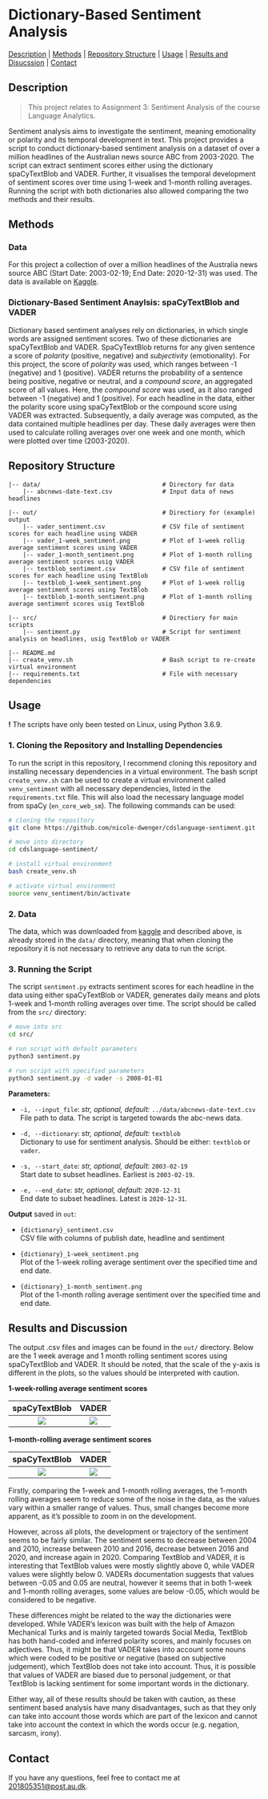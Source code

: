 # Dictionary-Based Sentiment Analysis

[Description](#description) | [Methods](#methods) | [Repository Structure](#repository-structure) | [Usage](#usage) | [Results and Disucssion](#results-and-discussion) | [Contact](#contact)

## Description
> This project relates to Assignment 3: Sentiment Analysis of the course Language Analytics.

Sentiment analysis aims to investigate the sentiment, meaning emotionality or polarity and its temporal development in text. This project provides a script to conduct dictionary-based sentiment analysis on a dataset of over a million headlines of the Australian news source ABC from 2003-2020. The script can extract sentiment scores either using the dictionary spaCyTextBlob and VADER. Further, it visualises the temporal development of sentiment scores over time using 1-week and 1-month rolling averages. Running the script with both dictionaries also allowed comparing the two methods and their results. 


## Methods

### Data
For this project a collection of over a million headlines of the Australia news source ABC (Start Date: 2003-02-19; End Date: 2020-12-31) was used. The data is available on [Kaggle](https://www.kaggle.com/therohk/million-headlines).

### Dictionary-Based Sentiment Anaylsis: spaCyTextBlob and VADER
Dictionary based sentiment analyses rely on dictionaries, in which single words are assigned sentiment scores. Two of these dictionaries are spaCyTextBlob and VADER. SpaCyTextBlob returns for any given sentence a score of *polarity* (positive, negative) and *subjectivity* (emotionality). For this project, the score of *polarity* was used, which ranges between -1 (negative) and 1 (positive). VADER returns the probability of a sentence being positive, negative or neutral, and a *compound score*, an aggregated score of all values. Here, the *compound score* was used, as it also ranged between -1 (negative) and 1 (positive). For each headline in the data, either the polarity score using spaCyTextBlob or the compound score using VADER was extracted. Subsequently, a daily average was computed, as the data contained multiple headlines per day. These daily averages were then used to calculate rolling averages over one week and one month, which were plotted over time (2003-2020).


## Repository Structure
```
|-- data/                                  # Directory for data
    |-- abcnews-date-text.csv              # Input data of news headlines
    
|-- out/                                   # Directiory for (example) output
    |-- vader_sentiment.csv                # CSV file of sentiment scores for each headline using VADER
    |-- vader_1-week_sentiment.png         # Plot of 1-week rollig average sentiment scores using VADER
    |-- vader_1-month_sentiment.png        # Plot of 1-month rolling average sentiment scores usig VADER
    |-- textblob_sentiment.csv             # CSV file of sentiment scores for each headline using TextBlob
    |-- textblob_1-week_sentiment.png      # Plot of 1-week rollig average sentiment scores using TextBlob
    |-- textblob_1-month_sentiment.png     # Plot of 1-month rolling average sentiment scores usig TextBlob

|-- src/                                   # Directiory for main scripts
    |-- sentiment.py                       # Script for sentiment analysis on headlines, usig TextBlob or VADER
    
|-- README.md
|-- create_venv.sh                         # Bash script to re-create virtual environment
|-- requirements.txt                       # File with necessary dependencies
```

## Usage
**!** The scripts have only been tested on Linux, using Python 3.6.9. 

### 1. Cloning the Repository and Installing Dependencies
To run the script in this repository, I recommend cloning this repository and installing necessary dependencies in a virtual environment. The bash script `create_venv.sh` can be used to create a virtual environment called `venv_sentiment` with all necessary dependencies, listed in the `requirements.txt` file. This will also load the necessary language model from spaCy (`en_core_web_sm`). The following commands can be used:

```bash
# cloning the repository
git clone https://github.com/nicole-dwenger/cdslanguage-sentiment.git

# move into directory
cd cdslanguage-sentiment/

# install virtual environment
bash create_venv.sh

# activate virtual environment 
source venv_sentiment/bin/activate
```

### 2. Data
The data, which was downloaded from [kaggle](https://www.kaggle.com/therohk/million-headlines) and described above, is already stored in the `data/` directory, meaning that when cloning the repository it is not necessary to retrieve any data to run the script.

### 3. Running the Script 
The script `sentiment.py` extracts sentiment scores for each headline in the data using either spaCyTextBlob or VADER, generates daily means and plots 1-week and 1-month rolling averages over time. The script should be called from the `src/` directory: 

```bash
# move into src 
cd src/

# run script with default parameters
python3 sentiment.py

# run script with specified parameters
python3 sentiment.py -d vader -s 2008-01-01

```

__Parameters:__

- `-i, --input_file`: *str, optional, default:* `../data/abcnews-date-text.csv`\
    File path to data. The script is targeted towards the abc-news data.
    
- `-d, --dictionary`: *str, optional, default:* `textblob`\
   Dictionary to use for sentiment analysis. Should be either: `textblob` or `vader`. 

- `-s, --start_date`: *str, optional, default:* `2003-02-19`\
  Start date to subset headlines. Earliest is `2003-02-19`.
  
- `-e, --end_date`: *str, optional, default:* `2020-12-31`\
  End date to subset headlines. Latest is `2020-12-31`.


__Output__ saved in `out`: 

- `{dictionary}_sentiment.csv`\
  CSV file with columns of publish date, headline and sentiment 
  
- `{dictionary}_1-week_sentiment.png`\
  Plot of the 1-week rolling average sentiment over the specified time and end date. 
  
- `{dictionary}_1-month_sentiment.png`\
  Plot of the 1-month rolling average sentiment over the specified time and end date.
  

## Results and Discussion

The output .csv files and images can be found in the `out/` directory. Below are the 1 week average and 1 month rolling sentiment scores using spaCyTextBlob and VADER. It should be noted, that the scale of the y-axis is different in the plots, so the values should be interpreted with caution. 

__1-week-rolling average sentiment scores__

spaCyTextBlob             |  VADER
:-------------------------:|:-------------------------:
![](https://github.com/nicole-dwenger/cdslanguage-sentiment/blob/master/out/textblob_1-week_sentiment.png)  |  ![](https://github.com/nicole-dwenger/cdslanguage-sentiment/blob/master/out/vader_1-week_sentiment.png)


__1-month-rolling average sentiment scores__

spaCyTextBlob             |  VADER
:-------------------------:|:-------------------------:
![](https://github.com/nicole-dwenger/cdslanguage-sentiment/blob/master/out/textblob_1-month_sentiment.png)  |  ![](https://github.com/nicole-dwenger/cdslanguage-sentiment/blob/master/out/vader_1-month_sentiment.png)


Firstly, comparing the 1-week and 1-month rolling averages, the 1-month rolling averages seem to reduce some of the noise in the data, as the values vary within a smaller range of values. Thus, small changes become more apparent, as it’s possible to zoom in on the development.

However, across all plots, the development or trajectory of the sentiment seems to be fairly similar. The sentiment seems to decrease between 2004 and 2010, increase between 2010 and 2016, decrease between 2016 and 2020, and increase again in 2020. 
Comparing TextBlob and VADER, it is interesting that TextBlob values were mostly slightly above 0, while VADER values were slightly below 0. VADERs documentation suggests that values between -0.05 and 0.05 are neutral, however it seems that in both 1-week and 1-month rolling averages, some values are below -0.05, which would be considered to be negative.

These differences might be related to the way the dictionaries were developed. While VADER’s lexicon was built with the help of Amazon Mechanical Turks and is mainly targeted towards Social Media, TextBlob has both hand-coded and inferred polarity scores, and mainly focuses on adjectives. Thus, it might be that VADER takes into account some nouns which were coded to be positive or negative (based on subjective judgement), which TextBlob does not take into account. Thus, it is possible that values of VADER are biased due to personal judgement, or that TextBlob is lacking sentiment for some important words in the dictionary. 

Either way, all of these results should be taken with caution, as these sentiment based analysis have many disadvantages, such as that they only can take into account those words which are part of the lexicon and cannot take into account the context in which the words occur (e.g. negation, sarcasm, irony).


## Contact 
If you have any questions, feel free to contact me at 201805351@post.au.dk.
